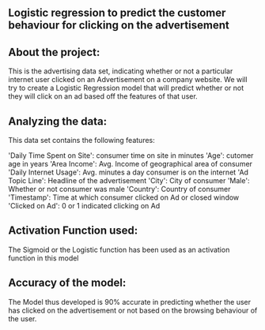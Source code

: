 ## Logistic regression to predict the customer behaviour for clicking on the advertisement

## About the project:
This is the advertising data set, indicating whether or not a particular internet user clicked on an Advertisement on a company website. We will try to create a Logistic Regression model that will predict whether or not they will click on an ad based off the features of that user.

## Analyzing the data:
This data set contains the following features:

'Daily Time Spent on Site': consumer time on site in minutes
'Age': cutomer age in years
'Area Income': Avg. Income of geographical area of consumer
'Daily Internet Usage': Avg. minutes a day consumer is on the internet
'Ad Topic Line': Headline of the advertisement
'City': City of consumer
'Male': Whether or not consumer was male
'Country': Country of consumer
'Timestamp': Time at which consumer clicked on Ad or closed window
'Clicked on Ad': 0 or 1 indicated clicking on Ad

## Activation Function used:
The Sigmoid or the Logistic function has been used as an activation function in this model


## Accuracy of the model:
The Model thus developed is 90% accurate in predicting whether the user has clicked on the advertisement or not based on the browsing behaviour of the user.

